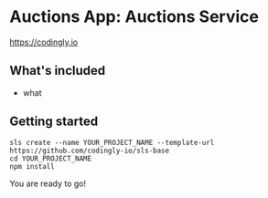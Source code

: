 # Auctions App: Auctions Service

https://codingly.io

## What's included
* what

## Getting started
```
sls create --name YOUR_PROJECT_NAME --template-url https://github.com/codingly-io/sls-base
cd YOUR_PROJECT_NAME
npm install
```

You are ready to go!
